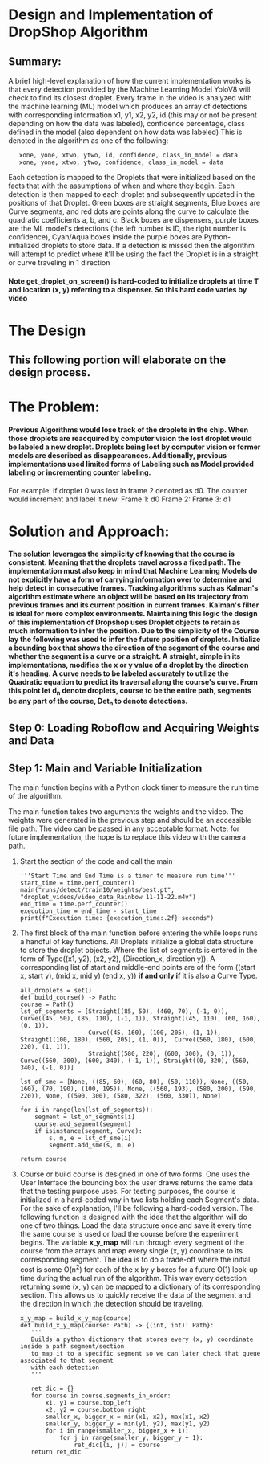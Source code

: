 # Design and Implementation of DropShop Algorithm

## Summary:
A brief high-level explanation of how the current implementation works is that every 
detection provided by the Machine Learning Model YoloV8 will check to find its closest droplet. 
Every frame in the video is analyzed with the machine learning (ML) model which produces
an array of detections with corresponding information 
x1, y1, x2, y2, id (this may or not be present depending on how the data was labeled), confidence percentage, class defined in the model (also dependent on how data was labeled)
This is denoted in the algorithm as one of the following:
```
   xone, yone, xtwo, ytwo, id, confidence, class_in_model = data
   xone, yone, xtwo, ytwo, confidence, class_in_model = data
```
Each detection is mapped to the Droplets that were initialized based on the facts that with the assumptions of when and where they begin. 
Each detection is then mapped to each droplet and subsequently updated in the positions of that Droplet.
Green boxes are straight segments, Blue boxes are Curve segments, and red dots are points along the curve to calculate the quadratic coefficients a, b, and c.
Black boxes are dispensers, purple boxes are the ML model's detections (the left number is ID, the right number is confidence),
Cyan/Aqua boxes inside the purple boxes are Python-initialized droplets to store data. 
If a detection is missed then the algorithm will attempt to predict where it'll be using the fact the Droplet is in a straight or curve traveling in 1 direction
#### Note get_droplet_on_screen() is hard-coded to initialize droplets at time T and location (x, y) referring to a dispenser. So this hard code varies by video

# The Design
## This following portion will elaborate on the design process.

# The Problem: 
#### Previous Algorithms would lose track of the droplets in the chip. When those droplets are reacquired by computer vision the lost droplet would be labeled a new droplet. Droplets being lost by computer vision or former models are described as disappearances. Additionally, previous implementations used limited forms of Labeling such as Model provided labeling or incrementing counter labeling. 

For example: if droplet 0 was lost in frame 2 denoted as d0. The counter would increment and label it new:
Frame 1: d0
Frame 2: 
Frame 3: d1

# Solution and Approach:

#### The solution leverages the simplicity of knowing that the course is consistent. Meaning that the droplets travel across a fixed path. The implementation must also keep in mind that Machine Learning Models do not explicitly have a form of carrying information over to determine and help detect in consecutive frames. Tracking algorithms such as Kalman's algorithm estimate where an object will be based on its trajectory from previous frames and its current position in current frames. Kalman's filter is ideal for more complex environments. Maintaining this logic the design of this implementation of Dropshop uses Droplet objects to retain as much information to infer the position. Due to the simplicity of the Course lay the following was used to infer the future position of droplets. Initialize a bounding box that shows the direction of the segment of the course and whether the segment is a curve or a straight. A straight, simple in its implementations, modifies the x or y value of a droplet by the direction it's heading. A curve needs to be labeled accurately to utilize the Quadratic equation to predict its traversal along the course's curve. From this point let d<sub>n</sub> denote droplets, course to be the entire path, segments be any part of the course, Det<sub>n</sub> to denote detections.

## Step 0: Loading Roboflow and Acquiring Weights and Data

## Step 1: Main and Variable Initialization
The main function begins with a Python clock timer to measure the run time of the algorithm.

The main function takes two arguments the weights and the video. The weights were generated in the previous step and should be an accessible file path. The video can be passed in any acceptable format. Note: for future implementation, the hope is to replace this video with the camera path.

1. Start the section of the code and call the main
    ```if __name__ == '__main__':
    '''Start Time and End Time is a timer to measure run time'''
    start_time = time.perf_counter()
    main("runs/detect/train10/weights/best.pt", "droplet_videos/video_data_Rainbow 11-11-22.m4v")
    end_time = time.perf_counter()
    execution_time = end_time - start_time
    print(f"Execution time: {execution_time:.2f} seconds")
    ```
2. The first block of the main function before entering the while loops runs a handful of key functions. All Droplets initialize a global data structure to store the droplet objects. Where the list of segments is entered in the form of Type((x1, y2), (x2, y2), (Direction_x, direction y)). A corresponding list of start and middle-end points are of the form ((start x, start y), (mid x, mid y) (end x, y)) <b>if and only if</b> it is also a Curve Type.
   
    ```
    all_droplets = set()
    def build_course() -> Path:
    course = Path()
    lst_of_segments = [Straight((85, 50), (460, 70), (-1, 0)),  Curve((45, 50), (85, 110), (-1, 1)), Straight((45, 110), (60, 160), (0, 1)),
                       Curve((45, 160), (100, 205), (1, 1)), Straight((100, 180), (560, 205), (1, 0)),  Curve((560, 180), (600, 220), (1, 1)),
                       Straight((580, 220), (600, 300), (0, 1)), Curve((560, 300), (600, 340), (-1, 1)), Straight((0, 320), (560, 340), (-1, 0))]
    
    lst_of_sme = [None, ((85, 60), (60, 80), (50, 110)), None, ((50, 160), (70, 190), (100, 195)), None, ((560, 193), (580, 200), (590, 220)), None, ((590, 300), (580, 322), (560, 330)), None]

    for i in range(len(lst_of_segments)):
        segment = lst_of_segments[i]
        course.add_segment(segment)
        if isinstance(segment, Curve):
            s, m, e = lst_of_sme[i]
            segment.add_sme(s, m, e)
            
    return course
    ```
    
3. Course or build course is designed in one of two forms. One uses the User Interface the bounding box the user draws returns the same data that the testing purpose uses. For testing purposes, the course is initialized in a hard-coded way in two lists holding each Segment's data. For the sake of explanation, I'll be following a hard-coded version. The following function is designed with the idea that the algorithm will do one of two things. Load the data structure once and save it every time the same course is used or load the course before the experiment begins. The variable <b>x_y_map</b> will run through every segment of the course from the arrays and map every single (x, y) coordinate to its corresponding segment. The idea is to do a trade-off where the initial cost is some O(n<sup>2</sup>) for each of the x by y boxes for a future O(1) look-up time during the actual run of the algorithm. This way every detection returning some (x, y) can be mapped to a dictionary of its corresponding section. This allows us to quickly receive the data of the segment and the direction in which the detection should be traveling.
    ```
    x_y_map = build_x_y_map(course)
   def build_x_y_map(course: Path) -> {(int, int): Path}:
       '''
       Builds a python dictionary that stores every (x, y) coordinate inside a path segment/section
       to map it to a specific segment so we can later check that queue associated to that segment 
       with each detection
       '''
       
       ret_dic = {}
       for course in course.segments_in_order:
           x1, y1 = course.top_left
           x2, y2 = course.bottom_right
           smaller_x, bigger_x = min(x1, x2), max(x1, x2)
           smaller_y, bigger_y = min(y1, y2), max(y1, y2)
           for i in range(smaller_x, bigger_x + 1): 
               for j in range(smaller_y, bigger_y + 1):
                   ret_dic[(i, j)] = course
       return ret_dic
    ```

    
